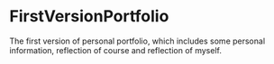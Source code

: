 # FirstVersionPortfolio
 The first version of personal portfolio, which includes some personal information, reflection of course and reflection of myself.
